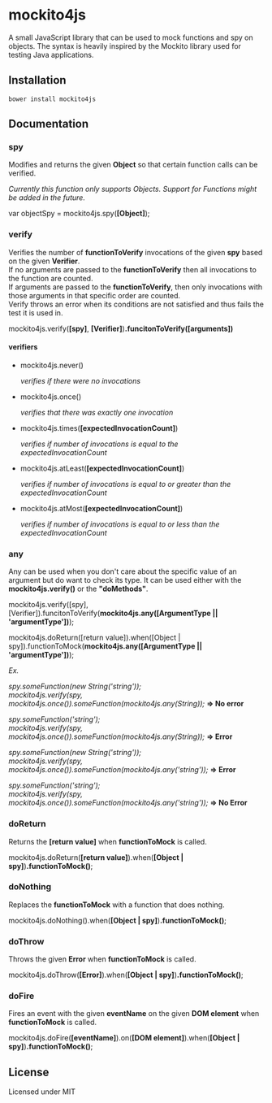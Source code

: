 # mockito4js
A small JavaScript library that can be used to mock functions and spy on objects. The syntax is heavily inspired by the Mockito library used for testing Java applications.

## Installation

```shell
bower install mockito4js
```

## Documentation

### spy

Modifies and returns the given **Object** so that certain function calls can be verified.

*Currently this function only supports Objects. Support for Functions might be added in the future.*

var objectSpy = mockito4js.spy(**[Object]**);

### verify

Verifies the number of **functionToVerify** invocations of the given **spy** based on the given **Verifier**.  
If no arguments are passed to the **functionToVerify** then all invocations to the function are counted.  
If arguments are passed to the **functionToVerify**, then only invocations with those arguments in that specific order are counted.  
Verify throws an error when its conditions are not satisfied and thus fails the test it is used in.

mockito4js.verify(**[spy]**, **[Verifier]**)**.funcitonToVerify([arguments])**

#### verifiers
* mockito4js.never() 
   
   *verifies if there were no invocations*
* mockito4js.once() 
   
   *verifies that there was exactly one invocation*
* mockito4js.times(**[expectedInvocationCount]**) 
   
   *verifies if number of invocations is equal to the expectedInvocationCount*
* mockito4js.atLeast(**[expectedInvocationCount]**) 
   
   *verifies if number of invocations is equal to or greater than the expectedInvocationCount*
* mockito4js.atMost(**[expectedInvocationCount]**) 
   
   *verifies if number of invocations is equal to or less than the expectedInvocationCount*

### any

Any can be used when you don't care about the specific value of an argument but do want to check its type.
It can be used either with the **mockito4js.verify()** or the **"doMethods"**.

mockito4js.verify([spy], [Verifier]).funcitonToVerify(**mockito4js.any([ArgumentType || 'argumentType'])**);

mockito4js.doReturn([return value]).when([Object | spy]).functionToMock(**mockito4js.any([ArgumentType || 'argumentType'])**);

   *Ex.*
   
   *spy.someFunction(new String('string'));  
   mockito4js.verify(spy, mockito4js.once()).someFunction(mockito4js.any(String));* **=> No error**
   
   *spy.someFunction('string');  
   mockito4js.verify(spy, mockito4js.once()).someFunction(mockito4js.any(String));* **=> Error**
   
   *spy.someFunction(new String('string'));  
   mockito4js.verify(spy, mockito4js.once()).someFunction(mockito4js.any('string'));* **=> Error**
   
   *spy.someFunction('string');  
   mockito4js.verify(spy, mockito4js.once()).someFunction(mockito4js.any('string'));* **=> No Error**

### doReturn

Returns the **[return value]** when **functionToMock** is called.

mockito4js.doReturn(**[return value]**).when(**[Object | spy]**)**.functionToMock()**;

### doNothing

Replaces the **functionToMock** with a function that does nothing.

mockito4js.doNothing().when(**[Object | spy]**)**.functionToMock()**;

### doThrow

Throws the given **Error** when **functionToMock** is called.

mockito4js.doThrow(**[Error]**).when(**[Object | spy]**)**.functionToMock()**;

### doFire

Fires an event with the given **eventName** on the given **DOM element** when **functionToMock** is called.

mockito4js.doFire(**[eventName]**).on(**[DOM element]**).when(**[Object | spy]**)**.functionToMock()**;

## License

Licensed under MIT

